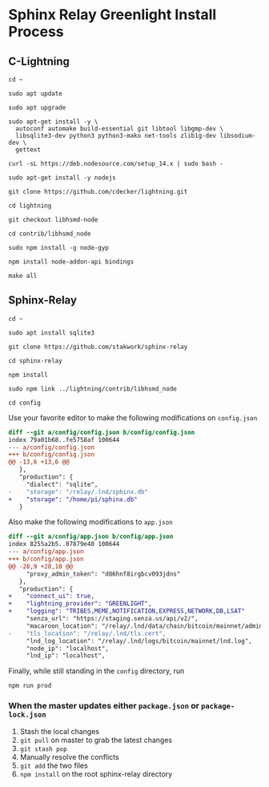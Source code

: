 # Sphinx Relay Greenlight Install Process

## C-Lightning

`cd ~`

`sudo apt update`

`sudo apt upgrade`

```
sudo apt-get install -y \
  autoconf automake build-essential git libtool libgmp-dev \
  libsqlite3-dev python3 python3-mako net-tools zlib1g-dev libsodium-dev \
  gettext
```

`curl -sL https://deb.nodesource.com/setup_14.x | sudo bash -`

`sudo apt-get install -y nodejs`

`git clone https://github.com/cdecker/lightning.git`

`cd lightning`

`git checkout libhsmd-node`

`cd contrib/libhsmd_node`

`sudo npm install -g node-gyp`

`npm install node-addon-api bindings`

`make all`

## Sphinx-Relay

`cd ~`

`sudo apt install sqlite3`

`git clone https://github.com/stakwork/sphinx-relay`

`cd sphinx-relay`

`npm install`

`sudo npm link ../lightning/contrib/libhsmd_node`

`cd config`

Use your favorite editor to make the following modifications on `config.json`

```diff
diff --git a/config/config.json b/config/config.json
index 79a01b68..fe5758af 100644
--- a/config/config.json
+++ b/config/config.json
@@ -13,6 +13,6 @@
   },
   "production": {
     "dialect": "sqlite",
-    "storage": "/relay/.lnd/sphinx.db"
+    "storage": "/home/pi/sphinx.db"
   }
```

Also make the following modifications to `app.json`

```diff
diff --git a/config/app.json b/config/app.json
index 8255a2b5..07879e40 100644
--- a/config/app.json
+++ b/config/app.json
@@ -28,9 +28,10 @@
     "proxy_admin_token": "d86hnf8irgbcv093jdns"
   },
   "production": {
+    "connect_ui": true,
+    "lightning_provider": "GREENLIGHT",
+    "logging": "TRIBES,MEME,NOTIFICATION,EXPRESS,NETWORK,DB,LSAT"
     "senza_url": "https://staging.senza.us/api/v2/",
     "macaroon_location": "/relay/.lnd/data/chain/bitcoin/mainnet/admin.macaroon",
-    "tls_location": "/relay/.lnd/tls.cert",
     "lnd_log_location": "/relay/.lnd/logs/bitcoin/mainnet/lnd.log",
     "node_ip": "localhost",
     "lnd_ip": "localhost",
```

Finally, while still standing in the `config` directory, run

`npm run prod`

### When the master updates either `package.json` or `package-lock.json`

1. Stash the local changes
2. `git pull` on master to grab the latest changes
3. `git stash pop`
4. Manually resolve the conflicts
5. `git add` the two files
6. `npm install` on the root sphinx-relay directory
